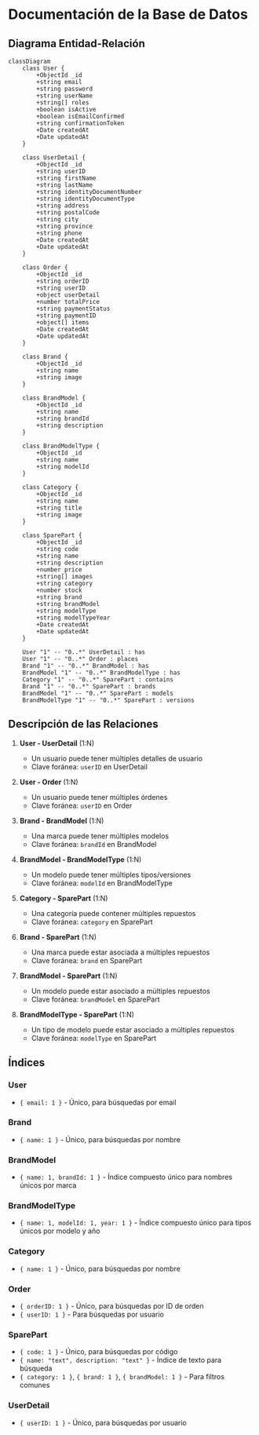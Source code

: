 # Documentación de la Base de Datos

## Diagrama Entidad-Relación

```mermaid
classDiagram
    class User {
        +ObjectId _id
        +string email
        +string password
        +string userName
        +string[] roles
        +boolean isActive
        +boolean isEmailConfirmed
        +string confirmationToken
        +Date createdAt
        +Date updatedAt
    }
    
    class UserDetail {
        +ObjectId _id
        +string userID
        +string firstName
        +string lastName
        +string identityDocumentNumber
        +string identityDocumentType
        +string address
        +string postalCode
        +string city
        +string province
        +string phone
        +Date createdAt
        +Date updatedAt
    }
    
    class Order {
        +ObjectId _id
        +string orderID
        +string userID
        +object userDetail
        +number totalPrice
        +string paymentStatus
        +string paymentID
        +object[] items
        +Date createdAt
        +Date updatedAt
    }
    
    class Brand {
        +ObjectId _id
        +string name
        +string image
    }
    
    class BrandModel {
        +ObjectId _id
        +string name
        +string brandId
        +string description
    }
    
    class BrandModelType {
        +ObjectId _id
        +string name
        +string modelId
    }
    
    class Category {
        +ObjectId _id
        +string name
        +string title
        +string image
    }
    
    class SparePart {
        +ObjectId _id
        +string code
        +string name
        +string description
        +number price
        +string[] images
        +string category
        +number stock
        +string brand
        +string brandModel
        +string modelType
        +string modelTypeYear
        +Date createdAt
        +Date updatedAt
    }
    
    User "1" -- "0..*" UserDetail : has
    User "1" -- "0..*" Order : places
    Brand "1" -- "0..*" BrandModel : has
    BrandModel "1" -- "0..*" BrandModelType : has
    Category "1" -- "0..*" SparePart : contains
    Brand "1" -- "0..*" SparePart : brands
    BrandModel "1" -- "0..*" SparePart : models
    BrandModelType "1" -- "0..*" SparePart : versions
```

## Descripción de las Relaciones

1. **User - UserDetail** (1:N)
   - Un usuario puede tener múltiples detalles de usuario
   - Clave foránea: `userID` en UserDetail

2. **User - Order** (1:N)
   - Un usuario puede tener múltiples órdenes
   - Clave foránea: `userID` en Order

3. **Brand - BrandModel** (1:N)
   - Una marca puede tener múltiples modelos
   - Clave foránea: `brandId` en BrandModel

4. **BrandModel - BrandModelType** (1:N)
   - Un modelo puede tener múltiples tipos/versiones
   - Clave foránea: `modelId` en BrandModelType

5. **Category - SparePart** (1:N)
   - Una categoría puede contener múltiples repuestos
   - Clave foránea: `category` en SparePart

6. **Brand - SparePart** (1:N)
   - Una marca puede estar asociada a múltiples repuestos
   - Clave foránea: `brand` en SparePart

7. **BrandModel - SparePart** (1:N)
   - Un modelo puede estar asociado a múltiples repuestos
   - Clave foránea: `brandModel` en SparePart

8. **BrandModelType - SparePart** (1:N)
   - Un tipo de modelo puede estar asociado a múltiples repuestos
   - Clave foránea: `modelType` en SparePart

## Índices

### User
- `{ email: 1 }` - Único, para búsquedas por email

### Brand
- `{ name: 1 }` - Único, para búsquedas por nombre

### BrandModel
- `{ name: 1, brandId: 1 }` - Índice compuesto único para nombres únicos por marca

### BrandModelType
- `{ name: 1, modelId: 1, year: 1 }` - Índice compuesto único para tipos únicos por modelo y año

### Category
- `{ name: 1 }` - Único, para búsquedas por nombre

### Order
- `{ orderID: 1 }` - Único, para búsquedas por ID de orden
- `{ userID: 1 }` - Para búsquedas por usuario

### SparePart
- `{ code: 1 }` - Único, para búsquedas por código
- `{ name: "text", description: "text" }` - Índice de texto para búsqueda
- `{ category: 1 }`, `{ brand: 1 }`, `{ brandModel: 1 }` - Para filtros comunes

### UserDetail
- `{ userID: 1 }` - Único, para búsquedas por usuario
